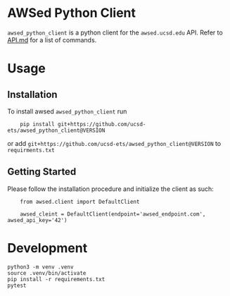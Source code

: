 # AWSed Python Client

`awsed_python_client` is a python client for the `awsed.ucsd.edu` API. Refer to [API.md](API.md) for a list of commands.

# Usage

## Installation

To install awsed `awsed_python_client` run

```
    pip install git+https://github.com/ucsd-ets/awsed_python_client@VERSION
```

or add `git+https://github.com/ucsd-ets/awsed_python_client@VERSION` to `requirments.txt`

## Getting Started

Please follow the installation procedure and initialize the client as such:

```python3
    from awsed.client import DefaultClient

    awsed_cleint = DefaultClient(endpoint='awsed_endpoint.com', awsed_api_key='42')
```

# Development

```
python3 -m venv .venv
source .venv/bin/activate
pip install -r requirements.txt
pytest
```

